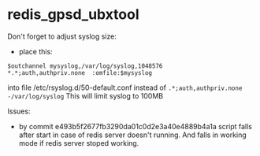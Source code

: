 # redis_gpsd_ubxtool

Don't forget to adjust syslog size:
- place this:
```
$outchannel mysyslog,/var/log/syslog,1048576
*.*;auth,authpriv.none  :omfile:$mysyslog
```
into file /etc/rsyslog.d/50-default.conf instead of 
`.*;auth,authpriv.none       -/var/log/syslog`
This will limit syslog to 100MB


Issues:
- by commit e493b5f2677fb3290da01c0d2e3a40e4889b4a1a script falls after start in case of redis server doesn't running. And falls in working mode if redis server stoped working. 

